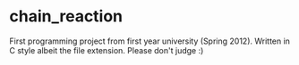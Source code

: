 # chain_reaction

First programming project from first year university (Spring 2012). Written in C style albeit the file extension. Please don't judge :)
